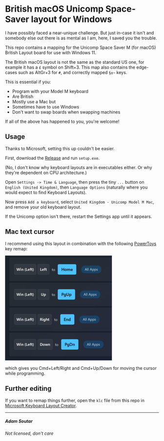 # British macOS Unicomp Space-Saver layout for Windows

I have possibly faced a near-unique challenge. But just in-case it isn't and somebody else out there is as mental as I am, here, I saved you the trouble.

This repo contains a mapping for the Unicomp Space Saver M (for macOS) British Layout board for use with Windows 11.

The British macOS layout is not the same as the standard US one, for example it has a `£` symbol on Shift+3. This map also contains the edge-cases such as AltGr+3 for `#`, and correctly mapped `§±~` keys. 

This is essential if you:

 - Program with your Model M keyboard
 - Are British
 - Mostly use a Mac but
 - Sometimes have to use Windows
 - Don't want to swap boards when swapping machines

If all of the above has happened to you, you're welcome!

## Usage

Thanks to Microsoft, setting this up couldn't be easier.

First, download the [Release](https://github.com/adamsoutar/unicomp-windows/releases) and run `setup.exe`.

(No, I don't know why keyboard layouts are in executables either. Or why they're dependent on CPU architecture.)

Open `Settings -> Time & Language`, then press the tiny `...` button on `English (United Kingdom)`, then `Language Options` (naturally where you would expect to find Keyboard Layouts).

Now press `Add a keyboard`, select `United Kingdom - Unicomp Model M Mac`, and remove your old keyboard layout.

If the Unicomp option isn't there, restart the Settings app until it appears.

## Mac text cursor

I recommend using this layout in combination with the following [PowerToys](https://github.com/microsoft/PowerToys) key remap:

<img src="./powertoys.png" width="350">

which gives you Cmd+Left/Right and Cmd+Up/Down for moving the cursor while programming.

## Further editing

If you want to remap things further, open the `klc` file from this repo in [Microsoft Keyboard Layout Creator](https://www.microsoft.com/en-us/download/details.aspx?id=102134).

---

##### Adam Soutar

###### Not licensed, don't care